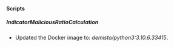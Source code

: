 
#### Scripts
##### IndicatorMaliciousRatioCalculation
- Updated the Docker image to: *demisto/python3:3.10.6.33415*.

